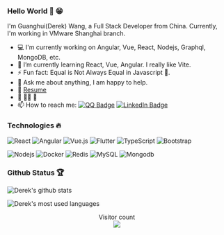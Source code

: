 <!--
**wghglory/wghglory** is a ✨ _special_ ✨ repository because its `README.md` (this file) appears on your GitHub profile.

Here are some ideas to get you started:

- 🔭 I’m currently working on ...
- 🌱 I’m currently learning ...
- 👯 I’m looking to collaborate on ...
- 🤔 I’m looking for help with ...
- 💬 Ask me about ...
- 📫 How to reach me: ...
- 😄 Pronouns: ...
- ⚡ Fun fact: ...
-->

### Hello World 👋 😁

I'm Guanghui(Derek) Wang, a Full Stack Developer from China. Currently, I'm working in VMware Shanghai branch.

<!-- <img align="right" alt="GIF" src="https://media.giphy.com/media/836HiJc7pgzy8iNXCn/giphy.gif" width="400" /> -->

- 💻 I'm currently working on Angular, Vue, React, Nodejs, Graphql, MongoDB, etc.
- 🌱 I’m currently learning React, Vue, Angular. I really like Vite.
- ⚡ Fun fact: Equal is Not Always Equal in Javascript 🤣.
- 💬 Ask me about anything, I am happy to help.
- 📝 [Resume](https://github.com/wghglory/guanghui.resume)
- 🏀 🏊‍♂️ 🏸
- 📫 How to reach me: [![QQ Badge](https://img.shields.io/badge/-747776580@qq.com-0271BF?style=flat-square&logo=QQ&logoColor=white&link=mailto:747776580@qq.com)](mailto:747776580@qq.com) [![LinkedIn Badge](https://img.shields.io/badge/-guanghuiwang-blue?style=flat-square&logo=Linkedin&logoColor=white&link=https://www.linkedin.com/in/guanghuiwang)](https://www.linkedin.com/in/guanghuiwang/)

<!-- [![Twitter Badge](https://img.shields.io/badge/-@wghglory-1ca0f1?style=flat-square&labelColor=1ca0f1&logo=twitter&logoColor=white&link=https://twitter.com/wghglory)](https://twitter.com/wghglory) [![Instagram Badge](https://img.shields.io/badge/-@wghglory-e4405f?style=flat-square&labelColor=f94877&logo=instagram&logoColor=white&link=https://www.instagram.com/wghglory/)](https://www.instagram.com/wghglory/) -->
<!-- - 👯 I’m looking to collaborate on [Gitbook](https://github.com/wghglory/gitbook) 🤝; -->

### Technologies 🔥

<!-- ![Python](https://img.shields.io/badge/-Python-black?style=flat&logo=python) ![Java](https://img.shields.io/badge/Java-orange?style=flat&logo=java&logoColor=white) ![SpringBoot](https://img.shields.io/badge/-Springboot-black?style=flat&logo=spring) ![AzureDevops](https://img.shields.io/badge/-AzureDevops-0175C2?style=flat&logo=azureDevops) -->

![React](https://img.shields.io/badge/-React-black?style=flat&logo=react) ![Angular](https://img.shields.io/badge/-Angular-DD0031?style=flat&logo=angular) ![Vue.js](https://img.shields.io/badge/-Vue.js-4fc08d?style=flat&logo=vue.js) ![Flutter](https://img.shields.io/badge/-Flutter-Black?style=flat&logo=flutter) ![TypeScript](https://img.shields.io/badge/-TypeScript-1572B6?style=flat&logo=typescript) ![Bootstrap](https://img.shields.io/badge/-Bootstrap-563D7C?style=flat&logo=bootstrap) 

![Nodejs](https://img.shields.io/badge/-Nodejs-black?style=flat&logo=Node.js) ![Docker](https://img.shields.io/badge/-Docker-black?style=flat&logo=docker) ![Redis](https://img.shields.io/badge/-Redis-black?style=flat&logo=redis) ![MySQL](https://img.shields.io/badge/-MySQL-black?style=flat&logo=mysql) ![Mongodb](https://img.shields.io/badge/-Mongodb-Black?style=flat&logo=mongodb)

### Github Status 🏆

![Derek's github stats](https://github-readme-stats.vercel.app/api?username=wghglory&hide=contribs&show_icons=true&hide_border=true&count_private=true&theme=vue)

![Derek's most used languages](https://github-readme-stats.vercel.app/api/top-langs/?username=wghglory&theme=vue)

<!-- Contact icons
<a href="https://www.linkedin.com/in/guanghuiwang/">
  <img align="left" alt="Derek's LinkedIn" width="22px" src="https://cdn.jsdelivr.net/npm/simple-icons@v3/icons/linkedin.svg" />
</a>
<a href="https://github.com/wghglory">
  <img align="left" alt="Derek's Github" width="22px" src="https://cdn.jsdelivr.net/npm/simple-icons@v3/icons/github.svg" />
</a>
<a href="https://instagram.com/wghglory">
  <img align="left" alt="Derek's Instagram" width="22px" src="https://cdn.jsdelivr.net/npm/simple-icons@v3/icons/instagram.svg" />
</a>
<a href="https://www.facebook.com/wghglory">
  <img align="left" alt="Derek's Facebook" width="22px" src="https://cdn.jsdelivr.net/npm/simple-icons@v3/icons/facebook.svg" />
</a>
<a href="https://medium.com/@wghglory">
  <img align="left" alt="Derek's Medium" width="22px" src="https://cdn.jsdelivr.net/npm/simple-icons@v3/icons/medium.svg" />
</a>

<a href="https://github.com/wghglory/gitbook">
  <img align="left" src="https://github-readme-stats.vercel.app/api/pin/?username=wghglory&repo=gitbook" />
</a>

<div align="center">
  <h3 align="center">Connect with me<img align="center" src="https://github.com/rajput2107/rajput2107/blob/master/Assets/Handshake.gif" height="33px" /></h3>
</div>
<p align="center">
 <a href="https://www.linkedin.com/in/https://www.linkedin.com/in/guanghuiwang/" target="blank">
  <img align="center" alt="Derek's LinkedIn" width="30px" src="https://www.vectorlogo.zone/logos/linkedin/linkedin-icon.svg" />
 </a>
 <a href="https://www.instagram.com/cyber_freak_21/" target="blank">
  <img align="center" alt="Derek's Instagram" width="30px" src="https://www.vectorlogo.zone/logos/instagram/instagram-icon.svg" />
 </a>
 <a href="https://twitter.com/wghglory" target="blank">
  <img align="center" alt="Derek's Twitter" width="30px" src="https://www.vectorlogo.zone/logos/twitter/twitter-official.svg" />
 </a>
 <a href="https://medium.com/wghglory" target="blank">
  <img align="center" alt="Derek's Twitter" width="30px" src="https://www.vectorlogo.zone/logos/medium/medium-tile.svg" />
 </a>
  <br/>
  <br/>
  Thanks for stopping by 😁<br/>
</p> -->

<p align="center">
  Visitor count<br>
  <img src="https://profile-counter.glitch.me/wghglory/count.svg" />
</p>
